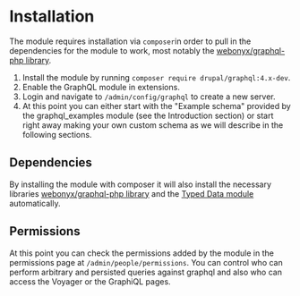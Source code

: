 # Installation

The module requires installation via `composer`in order to pull in the dependencies for the module to work, most notably the [webonyx/graphql-php library](https://github.com/webonyx/graphql-php).

1. Install the module by running `composer require drupal/graphql:4.x-dev`.
2. Enable the GraphQL module in extensions.
3. Login and navigate to `/admin/config/graphql` to create a new server.
4. At this point you can either start with the "Example schema" provided by the graphql_examples module (see the Introduction section) or start right away making your own custom schema as we will describe in the following sections.

## Dependencies

By installing the module with composer it will also install the necessary libraries [webonyx/graphql-php library](https://github.com/webonyx/graphql-php) and the [Typed Data module](https://www.drupal.org/project/typed_data) automatically.

## Permissions

At this point you can check the permissions added by the module in the permissions page at `/admin/people/permissions`. You can control who can perform arbitrary and persisted queries against graphql and also who can access the Voyager or the GraphiQL pages.
